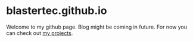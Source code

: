 # blastertec.github.io
Welcome to my github page. Blog might be coming in future. For now you can check out [my projects](https://github.com/blastertec).
